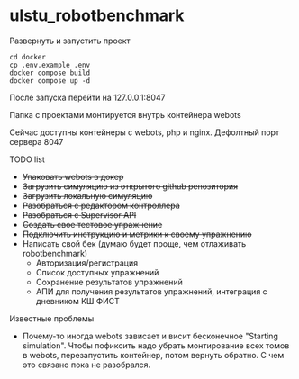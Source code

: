 # ulstu_robotbenchmark

Развернуть и запустить проект
~~~
cd docker
cp .env.example .env
docker compose build
docker compose up -d
~~~
После запуска перейти на 127.0.0.1:8047

Папка с проектами монтируется внутрь контейнера webots

Сейчас доступны контейнеры с webots, php и nginx. Дефолтный порт сервера 8047

TODO list
- ~~Упаковать webots в докер~~
- ~~Загрузить симуляцию из открытого github репозитория~~
- ~~Загрузить локальную симуляцию~~
- ~~Разобраться с редактором контроллера~~
- ~~Разобраться с Supervisor API~~
- ~~Создать свое тестовое упражнение~~
- ~~Подключить инструкцию и метрики к своему упражнению~~
- Написать свой бек (думаю будет проще, чем отлаживать robotbenchmark)
  - Авторизация/регистрация
  - Список доступных упражнений
  - Сохранение результатов упражнений
  - АПИ для получения результатов упражнений, интеграция с дневником КШ ФИСТ

Известные проблемы
  - Почему-то иногда webots зависает и висит бесконечное "Starting simulation". 
    Чтобы пофиксить надо убрать монтирование всех томов в webots, перезапустить контейнер, потом вернуть обратно. 
    С чем это связано пока не разобрался.
    
